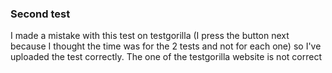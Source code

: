### Second test ###

I made a mistake with this test on testgorilla (I press the button next because I thought the time was for the 2 tests and not for each one) so I've uploaded the test correctly.
The one of the testgorilla website is not correct
